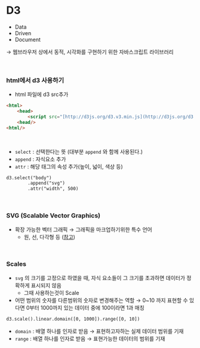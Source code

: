 # D3
- Data
- Driven
- Document

→ 웹브라우저 상에서 동적, 시각화를 구현하기 위한 자바스크립트 라이브러리


<br>


### html에서 d3 사용하기

- html 파일에 d3 src추가

```html
<html>
    <head>
        <script src="[http://d3js.org/d3.v3.min.js](http://d3js.org/d3.v3.min.js)"></script>
    <head/>
<html/>
```

<br>


- `select` : 선택한다는 뜻 (대부분 `append` 와 함께 사용된다.)
- `append` : 자식요소 추가
- `attr` : 해당 태그의 속성 추가(높이, 넓이, 색상 등)

```html
d3.select("body")
		.append("svg")
		.attr("width", 500)
```


<br>

### SVG (Scalable Vector Graphics)

- 확장 가능한 벡터 그래픽 → 그래픽을 마크업하기위한 특수 언어
    - 원, 선, 다각형 등 ([참고](https://www.w3schools.com/graphics/svg_intro.asp))

<br>

### Scales

- `svg` 의 크기를 고정으로 하였을 때, 자식 요소들이 그 크기를 초과하면 데이터가 정확하게 표시되지 않음
    - 그때 사용하는것이 Scale
- 어떤 범위의 숫자를 다른범위의 숫자로 변경해주는 역할 → 0~10 까지 표현할 수 있다면 0부터 1000까지 있는 데이터 중에 100이라면 1과 매칭

```html
d3.scale().linear.domain([0, 1000]).range([0, 10])
```

- `domain` : 배열 하나를 인자로 받음 → 표현하고자하는 실제 데이터 범위를 기재
- `range` : 배열 하나를 인자로 받음 → 표현가능한 데이터의 범위를 기재

<br>